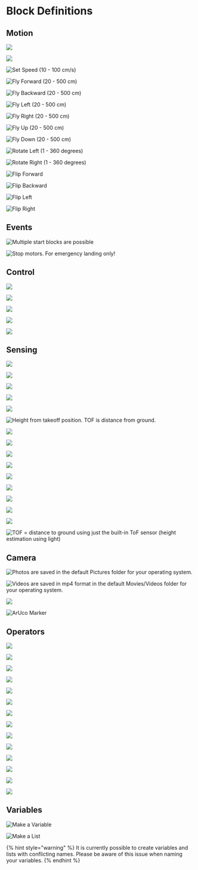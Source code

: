 # Block Definitions

## Motion

![](../.gitbook/assets/m-takeoff.gif)

![](../.gitbook/assets/m-land.gif)

![Set Speed (10 - 100 cm/s)](../.gitbook/assets/m-setspeed.gif)

![Fly Forward (20 - 500 cm)](../.gitbook/assets/m-flyforward.gif)

![Fly Backward (20 - 500 cm)](../.gitbook/assets/m-flybackward.gif)

![Fly Left (20 - 500 cm)](../.gitbook/assets/m-flyleft.gif)

![Fly Right (20 - 500 cm)](../.gitbook/assets/m-flyright.gif)

![Fly Up (20 - 500 cm)](../.gitbook/assets/m-flyup.gif)

![Fly Down (20 - 500 cm)](../.gitbook/assets/m-flydown.gif)

![Rotate Left (1 - 360 degrees)](../.gitbook/assets/m-rotateleft.gif)

![Rotate Right (1 - 360 degrees)](../.gitbook/assets/m-rotateright.gif)

![Flip Forward](../.gitbook/assets/m-flipforward.gif)

![Flip Backward](../.gitbook/assets/m-flipbackward.gif)

![Flip Left](../.gitbook/assets/m-flipleft.gif)

![Flip Right](../.gitbook/assets/m-flipright.gif)

## Events

![Multiple start blocks are possible](../.gitbook/assets/e-greenflag.gif)

![Stop motors. For emergency landing only!](../.gitbook/assets/e-stopmotors.gif)

## Control

![](../.gitbook/assets/c-wait.gif)

![](../.gitbook/assets/c-repeat.gif)

![](../.gitbook/assets/c-ifthen.gif)

![](../.gitbook/assets/c-ifthenelse.gif)

![](../.gitbook/assets/c-while.gif)

## Sensing

![](../.gitbook/assets/s-speedx.gif)

![](../.gitbook/assets/s-speedy.gif)

![](../.gitbook/assets/s-speedz.gif)

![](../.gitbook/assets/s-battery.gif)

![](../.gitbook/assets/s-flighttime.gif)

![Height from takeoff position. TOF is distance from ground.](../.gitbook/assets/s-height.gif)

![](../.gitbook/assets/s-lowtemperature.gif)

![](../.gitbook/assets/s-hightemperature.gif)

![](../.gitbook/assets/s-pitch.gif)

![](../.gitbook/assets/s-roll.gif)

![](../.gitbook/assets/s-yaw.gif)

![](../.gitbook/assets/s-barometer.gif)

![](../.gitbook/assets/s-accelerationx.gif)

![](../.gitbook/assets/s-accelerationy.gif)

![](../.gitbook/assets/s-accelerationz.gif)

![TOF = distance to ground using just the built-in ToF sensor \(height estimation using light\)](../.gitbook/assets/s-tof.gif)

## Camera

![Photos are saved in the default Pictures folder for your operating system.](../.gitbook/assets/c-photo.gif)

![Videos are saved in mp4 format in the default Movies/Videos folder for your operating system.](../.gitbook/assets/c-startvideo.gif)

![](../.gitbook/assets/c-stopvideo.gif)

![ArUco Marker](../.gitbook/assets/c-marker.gif)

## Operators

![](../.gitbook/assets/o-add.gif)

![](../.gitbook/assets/o-minus.gif)

![](../.gitbook/assets/o-multiplication.gif)

![](../.gitbook/assets/o-division.gif)

![](../.gitbook/assets/o-pickrandom.gif)

![](../.gitbook/assets/lessthan.gif)

![](../.gitbook/assets/equals.gif)

![](../.gitbook/assets/greaterthan.gif)

![](../.gitbook/assets/and.gif)

![](../.gitbook/assets/or.gif)

![](../.gitbook/assets/not.gif)

![](../.gitbook/assets/mod.gif)

![](../.gitbook/assets/round.gif)

![](../.gitbook/assets/abs.gif)

## Variables

![Make a Variable](../.gitbook/assets/variable.gif)

![Make a List](../.gitbook/assets/list.gif)

{% hint style="warning" %} It is currently possible to create variables and lists with conflicting names. Please be aware of this issue when naming your variables. {% endhint %}

